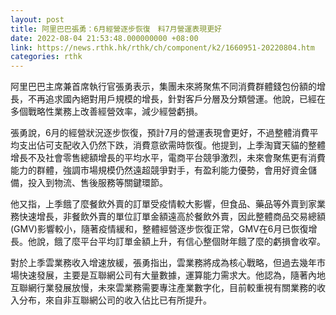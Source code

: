 ```yaml
---
layout: post
title: 阿里巴巴張勇：6月經營逐步恢復　料7月營運表現更好
date: 2022-08-04 21:53:48.000000000 +08:00
link: https://news.rthk.hk/rthk/ch/component/k2/1660951-20220804.htm
categories: rthk
---
```


阿里巴巴主席兼首席執行官張勇表示，集團未來將聚焦不同消費群體錢包份額的增長，不再追求國內絕對用戶規模的增長，針對客戶分層及分類營運。他說，已經在多個戰略性業務上改善經營效率，減少經營虧損。

張勇說，6月的經營狀況逐步恢復，預計7月的營運表現會更好，不過整體消費平均支出佔可支配收入仍然下跌，消費意欲需時恢復。他提到，上季淘寶天貓的整體增長不及社會零售總額增長的平均水平，電商平台競爭激烈，未來會聚焦更有消費能力的群體，強調市場規模仍然遠超競爭對手，有盈利能力優勢，會用好資金儲備，投入到物流、售後服務等關鍵環節。

他又指，上季餓了麼餐飲外賣的訂單受疫情較大影響，但食品、藥品等外賣到家業務快速增長，非餐飲外賣的單位訂單金額遠高於餐飲外賣，因此整體商品交易總額(GMV)影響較小，隨著疫情緩和，整體經營逐步恢復正常，GMV在6月已恢復增長。他說，餓了麼平台平均訂單金額上升，有信心整個財年餓了麼的虧損會收窄。

對於上季雲業務收入增速放緩，張勇指出，雲業務將成為核心戰略，但過去幾年市場快速發展，主要是互聯網公司有大量數據，運算能力需求大。他認為，隨著內地互聯網行業發展放慢，未來雲業務需要專注產業數字化，目前較重視有關業務的收入分布，來自非互聯網公司的收入佔比已有所提升。

